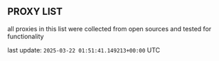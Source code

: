 ## PROXY LIST

all proxies in this list were collected from open sources and tested for functionality

last update: `2025-03-22 01:51:41.149213+00:00` UTC